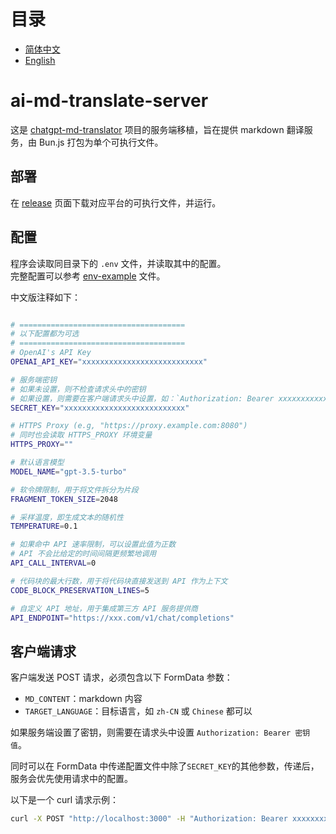 # 目录
- [简体中文](README.md)
- [English](README.en.md)

# ai-md-translate-server
这是 [chatgpt-md-translator](https://github.com/smikitky/chatgpt-md-translator) 项目的服务端移植，旨在提供 markdown 翻译服务，由 Bun.js 打包为单个可执行文件。  

## 部署
在 [release](https://github.com/ray-d-song/ai-md-translate-server/releases) 页面下载对应平台的可执行文件，并运行。

## 配置
程序会读取同目录下的 `.env` 文件，并读取其中的配置。  
完整配置可以参考 [env-example](.env.example) 文件。  

中文版注释如下：
```bash

# =====================================
# 以下配置都为可选
# =====================================
# OpenAI's API Key
OPENAI_API_KEY="xxxxxxxxxxxxxxxxxxxxxxxxxxx"

# 服务端密钥
# 如果未设置，则不检查请求头中的密钥
# 如果设置，则需要在客户端请求头中设置，如：`Authorization: Bearer xxxxxxxxxxxxxxxxxxxxxxxxxxx`
SECRET_KEY="xxxxxxxxxxxxxxxxxxxxxxxxxxx"

# HTTPS Proxy (e.g, "https://proxy.example.com:8080")
# 同时也会读取 HTTPS_PROXY 环境变量
HTTPS_PROXY=""

# 默认语言模型
MODEL_NAME="gpt-3.5-turbo"

# 软令牌限制，用于将文件拆分为片段
FRAGMENT_TOKEN_SIZE=2048

# 采样温度，即生成文本的随机性
TEMPERATURE=0.1

# 如果命中 API 速率限制，可以设置此值为正数
# API 不会比给定的时间间隔更频繁地调用
API_CALL_INTERVAL=0

# 代码块的最大行数，用于将代码块直接发送到 API 作为上下文
CODE_BLOCK_PRESERVATION_LINES=5

# 自定义 API 地址，用于集成第三方 API 服务提供商
API_ENDPOINT="https://xxx.com/v1/chat/completions"
```

## 客户端请求
客户端发送 POST 请求，必须包含以下 FormData 参数：
- `MD_CONTENT`：markdown 内容
- `TARGET_LANGUAGE`：目标语言，如 `zh-CN` 或 `Chinese` 都可以

如果服务端设置了密钥，则需要在请求头中设置 `Authorization: Bearer 密钥值`。

同时可以在 FormData 中传递配置文件中除了`SECRET_KEY`的其他参数，传递后，服务会优先使用请求中的配置。  

以下是一个 curl 请求示例：
```bash
curl -X POST "http://localhost:3000" -H "Authorization: Bearer xxxxxxxxxxxxxxxxxxxxxxxxxxx" -F "MD_CONTENT=..." -F "MODEL_NAME=gpt-4o" -F "FRAGMENT_TOKEN_SIZE=4096" -F "TEMPERATURE=0.5" -F "API_CALL_INTERVAL=10" -F "CODE_BLOCK_PRESERVATION_LINES=10" -F "API_ENDPOINT=https://xxx.com/v1/chat/completions"
```
